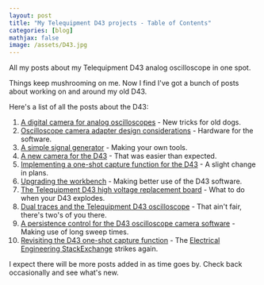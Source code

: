 ```yaml
---
layout: post
title: "My Telequipment D43 projects - Table of Contents"
categories: [blog]
mathjax: false
image: /assets/D43.jpg
---
```

All my posts about my Telequipment D43 analog oscilloscope in one spot.

Things keep mushrooming on me.  Now I find I've got a bunch of posts about working on and around my old D43.

Here's a list of all the posts about the D43:

1. [A digital camera for analog oscilloscopes](oscilloscope-camera) - New tricks for old dogs.
2. [Oscilloscope camera adapter design considerations](camera-design-considerations) - Hardware for the software.
3. [A simple signal generator](simple-signal-generator) - Making your own tools.
4. [A new camera for the D43](new-oscilloscope-camera) - That was easier than expected.
5. [Implementing a one-shot capture function for the D43](1-singleshot) - A slight change in plans.
5. [Upgrading the workbench](workbench) - Making better use of the D43 software.
6. [The Telequipment D43 high voltage replacement board](d43hv) - What to do when your D43 explodes.
7. [Dual traces and the Telequipment D43 oscilloscope](d43-dualtrace) - That ain't fair, there's two's of you there.
8. [A persistence control for the D43 oscilloscope camera software](d43-persistance) - Making use of long sweep times.
9. [Revisiting the D43 one-shot capture function](oneshot-return) - The  [Electrical Engineering StackExchange](https://electronics.stackexchange.com/) strikes again.

I expect there will be more posts added in as time goes by.  Check back occasionally and see what's new.
